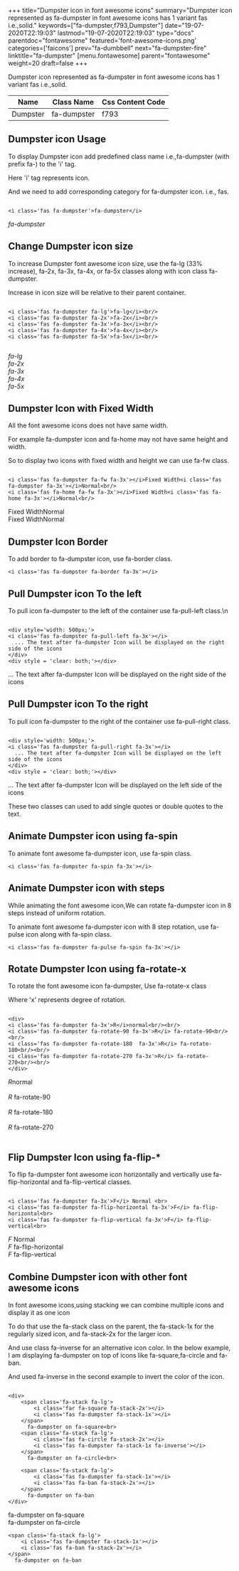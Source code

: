 +++
title="Dumpster icon in font awesome icons"
summary="Dumpster icon represented as fa-dumpster in font awesome icons has 1 variant fas i.e.,solid."
keywords=["fa-dumpster,f793,Dumpster"]
date="19-07-2020T22:19:03"
lastmod="19-07-2020T22:19:03"
type="docs"
parentdoc="fontawesome"
featured='font-awesome-icons.png'
categories=['faicons']
prev="fa-dumbbell"
next="fa-dumpster-fire"
linktitle="fa-dumpster"
[menu.fontawesome]
parent="fontawesome"
weight=20
draft=false
+++


Dumpster icon represented as fa-dumpster in font awesome icons has 1 variant fas i.e.,solid.

<div class='table-responsive'><table class='table'><thead><tr><th>Name</th><th>Class Name</th><th>Css Content Code</th></tr></thead><tbody><tr><td>Dumpster</td><td>fa-dumpster</td><td>f793</td></tr></tbody></table></div>



## Dumpster icon Usage

To display Dumpster icon add predefined class name i.e.,fa-dumpster (with prefix fa-) to the 'i' tag.

Here 'i' tag represents icon.

And we need to add corresponding category for fa-dumpster icon. i.e., fas.


```

<i class='fas fa-dumpster'>fa-dumpster</i>
```

<i class='fas fa-dumpster'>fa-dumpster</i>




## Change Dumpster icon size
To increase Dumpster font awesome icon size, use the fa-lg (33% increase), fa-2x, fa-3x, fa-4x, or fa-5x classes along with icon class fa-dumpster.

Increase in icon size will be relative to their parent container. 

```

<i class='fas fa-dumpster fa-lg'>fa-lg</i><br/>
<i class='fas fa-dumpster fa-2x'>fa-2x</i><br/>
<i class='fas fa-dumpster fa-3x'>fa-3x</i><br/>
<i class='fas fa-dumpster fa-4x'>fa-4x</i><br/>
<i class='fas fa-dumpster fa-5x'>fa-5x</i><br/>
            
```

<i class='fas fa-dumpster fa-lg'>fa-lg</i><br/>
<i class='fas fa-dumpster fa-2x'>fa-2x</i><br/>
<i class='fas fa-dumpster fa-3x'>fa-3x</i><br/>
<i class='fas fa-dumpster fa-4x'>fa-4x</i><br/>
<i class='fas fa-dumpster fa-5x'>fa-5x</i><br/>
            



## Dumpster Icon with Fixed Width 

All the font awesome icons does not have same width.

For example fa-dumpster icon and fa-home may not have same height and width.

So to display two icons with fixed width and height we can use fa-fw class.


```

<i class='fas fa-dumpster fa-fw fa-3x'></i>Fixed Width<i class='fas fa-dumpster fa-3x'></i>Normal<br/>
<i class='fas fa-home fa-fw fa-3x'></i>Fixed Width<i class='fas fa-home fa-3x'></i>Normal<br/>
```

<i class='fas fa-dumpster fa-fw fa-3x'></i>Fixed Width<i class='fas fa-dumpster fa-3x'></i>Normal<br/>
<i class='fas fa-home fa-fw fa-3x'></i>Fixed Width<i class='fas fa-home fa-3x'></i>Normal<br/>



## Dumpster Icon Border 

To add border to fa-dumpster icon, use fa-border class.


```
<i class='fas fa-dumpster fa-border fa-3x'></i>

```
<i class='fas fa-dumpster fa-border fa-3x'></i>





## Pull Dumpster icon To the left

To pull icon fa-dumpster to the left of the container use fa-pull-left class.\n

```

<div style='width: 500px;'>
<i class='fas fa-dumpster fa-pull-left fa-3x'></i>
  ... The text after fa-dumpster Icon will be displayed on the right side of the icons
</div>
<div style = 'clear: both;'></div>
```

<div style='width: 500px;'>
<i class='fas fa-dumpster fa-pull-left fa-3x'></i>
  ... The text after fa-dumpster Icon will be displayed on the right side of the icons
</div>
<div style = 'clear: both;'></div>




## Pull Dumpster icon To the right
To pull icon fa-dumpster to the right of the container use fa-pull-right class.

```

<div style='width: 500px;'>
<i class='fas fa-dumpster fa-pull-right fa-3x'></i>
  ... The text after fa-dumpster Icon will be displayed on the left side of the icons
</div>
<div style = 'clear: both;'></div>
```

<div style='width: 500px;'>
<i class='fas fa-dumpster fa-pull-right fa-3x'></i>
  ... The text after fa-dumpster Icon will be displayed on the left side of the icons
</div>
<div style = 'clear: both;'></div>

These two classes can used to add single quotes or double quotes to the text.


## Animate Dumpster icon using fa-spin
To animate font awesome fa-dumpster icon, use fa-spin class.

```
<i class='fas fa-dumpster fa-spin fa-3x'></i>
```
<i class='fas fa-dumpster fa-spin fa-3x'></i>




## Animate Dumpster icon with steps
While animating the font awesome icon,We can rotate fa-dumpster icon in 8 steps instead of uniform rotation.

To animate font awesome fa-dumpster icon with 8 step rotation, use fa-pulse icon along with fa-spin class.


```
<i class='fas fa-dumpster fa-pulse fa-spin fa-3x'></i>

```
<i class='fas fa-dumpster fa-pulse fa-spin fa-3x'></i>





## Rotate Dumpster Icon using fa-rotate-x
To rotate the font awesome icon fa-dumpster, Use fa-rotate-x class

Where 'x' represents degree of rotation.


```

<div>
<i class='fas fa-dumpster fa-3x'>R</i>normal<br/><br/>
<i class='fas fa-dumpster fa-rotate-90 fa-3x'>R</i> fa-rotate-90<br/><br/> 
<i class='fas fa-dumpster fa-rotate-180  fa-3x'>R</i> fa-rotate-180<br/><br/> 
<i class='fas fa-dumpster fa-rotate-270 fa-3x'>R</i> fa-rotate-270<br/><br/>
</div>
```

<div>
<i class='fas fa-dumpster fa-3x'>R</i>normal<br/><br/>
<i class='fas fa-dumpster fa-rotate-90 fa-3x'>R</i> fa-rotate-90<br/><br/> 
<i class='fas fa-dumpster fa-rotate-180  fa-3x'>R</i> fa-rotate-180<br/><br/> 
<i class='fas fa-dumpster fa-rotate-270 fa-3x'>R</i> fa-rotate-270<br/><br/>
</div>




## Flip Dumpster Icon using fa-flip-*
To flip fa-dumpster font awesome icon horizontally and vertically use fa-flip-horizontal and fa-flip-vertical classes. 

```

<i class='fas fa-dumpster fa-3x'>F</i> Normal <br>
<i class='fas fa-dumpster fa-flip-horizontal fa-3x'>F</i> fa-flip-horizontal<br>
<i class='fas fa-dumpster fa-flip-vertical fa-3x'>F</i> fa-flip-vertical<br>
```

<i class='fas fa-dumpster fa-3x'>F</i> Normal <br>
<i class='fas fa-dumpster fa-flip-horizontal fa-3x'>F</i> fa-flip-horizontal<br>
<i class='fas fa-dumpster fa-flip-vertical fa-3x'>F</i> fa-flip-vertical<br>




## Combine Dumpster icon with other font awesome icons
In font awesome icons,using stacking we can combine multiple icons and display it as one icon 

To do that use the fa-stack class on the parent, the fa-stack-1x for the regularly sized icon, and fa-stack-2x for the larger icon.

And use class fa-inverse for an alternative icon color. 
In the below example, I am displaying fa-dumpster on top of icons like fa-square,fa-circle and fa-ban.

And used fa-inverse in the second example to invert the color of the icon.

```

<div>
    <span class='fa-stack fa-lg'>
        <i class='far fa-square fa-stack-2x'></i>
        <i class='fas fa-dumpster fa-stack-1x'></i>
    </span>
      fa-dumpster on fa-square<br>
    <span class='fa-stack fa-lg'>
        <i class='fas fa-circle fa-stack-2x'></i>
        <i class='fas fa-dumpster fa-stack-1x fa-inverse'></i>
    </span>
      fa-dumpster on fa-circle<br>

    <span class='fa-stack fa-lg'>
        <i class='fas fa-dumpster fa-stack-1x'></i>
        <i class='fas fa-ban fa-stack-2x'></i>
    </span>
      fa-dumpster on fa-ban
</div>
```

<div>
    <span class='fa-stack fa-lg'>
        <i class='far fa-square fa-stack-2x'></i>
        <i class='fas fa-dumpster fa-stack-1x'></i>
    </span>
      fa-dumpster on fa-square<br>
    <span class='fa-stack fa-lg'>
        <i class='fas fa-circle fa-stack-2x'></i>
        <i class='fas fa-dumpster fa-stack-1x fa-inverse'></i>
    </span>
      fa-dumpster on fa-circle<br>

    <span class='fa-stack fa-lg'>
        <i class='fas fa-dumpster fa-stack-1x'></i>
        <i class='fas fa-ban fa-stack-2x'></i>
    </span>
      fa-dumpster on fa-ban
</div>






